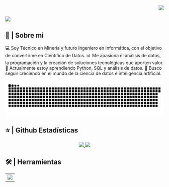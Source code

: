 <div align="right">
<a style="text-decoration: none" target="_blank"href="https://github.com/MaTTseguel">
<img src="https://visitor-badge.laobi.icu/badge?page_id=MaTTseguel.MaTTseguel&left_color=gray&right_color=blue&left_text=Coders%20visitors">
</a>
<!--  <a style="text-decoration: none" target="_blank" href="" >
<img width="60"src="https://img.shields.io/twitter/follow/chipro?label=Follow&style=social">
</a>
<a style="text-decoration: none" target="_blank" href="" >
<img width="70"src="https://img.shields.io/badge/-Connect-blue?style=flat&logo=Linkedin&logoColor=white">
</a>
</div>-->
</div>
<br>

<img src="https://readme-typing-svg.herokuapp.com/?font=Roboto&weight=900&size=40=true&vCenter=true&width=500&height=70&duration=4000&color=B3B3B3&lines=Hola!+👋;+Soy+Mathias+Seguel+😁;" />

<h2>📖 | Sobre mi</h2> 
💻 Soy Técnico en Minería y futuro Ingeniero en Informática, con el objetivo de convertirme en Científico de Datos.  
📊 Me apasiona el análisis de datos, la programación y la creación de soluciones tecnológicas que aporten valor.  
🌱 Actualmente estoy aprendiendo Python, SQL y análisis de datos.  
🚀 Busco seguir creciendo en el mundo de la ciencia de datos e inteligencia artificial.  

<div align="center">
  <br>
  <img alt="snake eating my contributions" src="https://raw.githubusercontent.com/codediaz/codediaz/output/github-contribution-grid-snake.svg" />
  <br/>
</div>

<h2>⭐ | Github Estadísticas </h2>

<div align="center">
<a href="https://github.com/MaTTseguel">
<img height="180em" src="https://github-readme-stats.vercel.app/api?username=MaTTseguel&show_icons=true&theme=default&include_all_commits=true&count_private=true"/>
<img height="180em" src="https://github-readme-stats.vercel.app/api/top-langs/?username=MaTTseguel&layout=compact&langs_count=7&theme=default"/></a>
</div>

<h2>🛠️ | Herramientas</h2>
<table>
    <tr>
        <td><img height="40" src="https://skillicons.dev/icons?i=python,cpp,css,html,mysql,js,anaconda,androidstudio,discord,notion,visualstudio,vscode,docker,azure,github,git"/></td>
    </tr>
    
   
 



